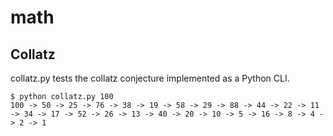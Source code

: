# math

## Collatz

collatz.py tests the collatz conjecture implemented as a Python CLI.

```
$ python collatz.py 100
100 -> 50 -> 25 -> 76 -> 38 -> 19 -> 58 -> 29 -> 88 -> 44 -> 22 -> 11 -> 34 -> 17 -> 52 -> 26 -> 13 -> 40 -> 20 -> 10 -> 5 -> 16 -> 8 -> 4 -> 2 -> 1

```



